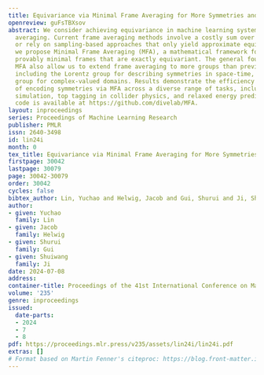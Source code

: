 ```yaml
---
title: Equivariance via Minimal Frame Averaging for More Symmetries and Efficiency
openreview: guFsTBXsov
abstract: We consider achieving equivariance in machine learning systems via frame
  averaging. Current frame averaging methods involve a costly sum over large frames
  or rely on sampling-based approaches that only yield approximate equivariance. Here,
  we propose Minimal Frame Averaging (MFA), a mathematical framework for constructing
  provably minimal frames that are exactly equivariant. The general foundations of
  MFA also allow us to extend frame averaging to more groups than previously considered,
  including the Lorentz group for describing symmetries in space-time, and the unitary
  group for complex-valued domains. Results demonstrate the efficiency and effectiveness
  of encoding symmetries via MFA across a diverse range of tasks, including $n$-body
  simulation, top tagging in collider physics, and relaxed energy prediction. Our
  code is available at https://github.com/divelab/MFA.
layout: inproceedings
series: Proceedings of Machine Learning Research
publisher: PMLR
issn: 2640-3498
id: lin24i
month: 0
tex_title: Equivariance via Minimal Frame Averaging for More Symmetries and Efficiency
firstpage: 30042
lastpage: 30079
page: 30042-30079
order: 30042
cycles: false
bibtex_author: Lin, Yuchao and Helwig, Jacob and Gui, Shurui and Ji, Shuiwang
author:
- given: Yuchao
  family: Lin
- given: Jacob
  family: Helwig
- given: Shurui
  family: Gui
- given: Shuiwang
  family: Ji
date: 2024-07-08
address:
container-title: Proceedings of the 41st International Conference on Machine Learning
volume: '235'
genre: inproceedings
issued:
  date-parts:
  - 2024
  - 7
  - 8
pdf: https://proceedings.mlr.press/v235/assets/lin24i/lin24i.pdf
extras: []
# Format based on Martin Fenner's citeproc: https://blog.front-matter.io/posts/citeproc-yaml-for-bibliographies/
---
```

